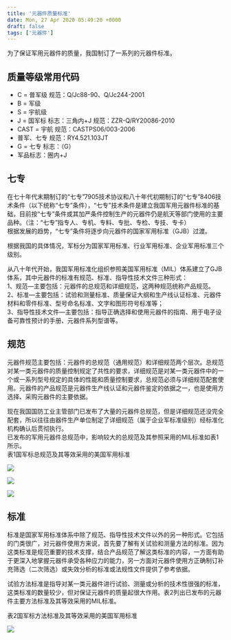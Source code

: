 ```yaml
---
title: '元器件质量标准'
date: Mon, 27 Apr 2020 05:49:20 +0000
draft: false
tags: ['元器件']
---
```


为了保证军用元器件的质量，我国制订了一系列的元器件标准。

质量等级常用代码
--------

*   C = 普军级 规范：Q/Jc88-90、Q/Jc244-2001
*   B = 军级
*   S = 宇航级
*   J = 国军标 标志：三角内+J 规范：ZZR-Q/RY20086-2010
*   CAST = 宇航 规范：CASTPS06/003-2006
*   普军、七专 规范：RY4.521.103JT
*   G = 七专 标志：（G）
*   军品标志：圈内+J

七专
--

在七十年代末期制订的“七专”7905技术协议和八十年代初期制订的“七专”8406技术条件（以下统称“七专”条件），“七专”技术条件是建立我国军用元器件标准的基础，目前按“七专”条件或其加严条件控制生产的元器件仍是航天等部门使用的主要品种。（注：“七专”指专人、专机、专料、专批、专检、专技、专卡）  
根据发展的趋势，“七专”条件将逐步向元器件的国家军用标准（GJB）过渡。

根据我国的具体情况，军标分为国家军用标准、行业军用标准、企业军用标准三个级别。

从八十年代开始，我国军用标准化组织参照美国军用标准（MIL）体系建立了GJB体系，其中元器件的标准有规范、标准、指导性技术文件三种形式：  
1、规范—主要包括：元器件的总规范和详细规范，这两种规范统称产品规范。  
2、标准—主要包括：试验和测量标准、质量保证大纲和生产线认证标准、元器件材料和零件标准、型号命名标准、文字和图形符号标准等；  
3、指导性技术文件—主要包括：指导正确选择和使用元器件的指南、用于电子设备可靠性预计的手册、元器件系列型谱等。

规范
--

元器件规范主要包括：元器件的总规范（通用规范）和详细规范两个层次。总规范对某一类元器件的质量控制规定了共性的要求，详细规范是对某一类元器件中的一个或一系列型号规定的具体的性能和质量控制要求，总规范必须与详细规范配套使用。元器件的产品规范是元器件生产线认证和元器件鉴定的依据之一，也是使用方选择、采购元器件的主要依据。

现在我国国防工业主管部门已发布了大量的元器件总规范，但是详细规范还没完全配套，所以往往由器件生产单位制定了详细规范（属于企业军标准级别）经标准化机构确认后贯彻执行。  
已发布的军用元器件总规范中，影响较大的总规范及其参照采用的MIL标准如表1所示。  
表1国军标总规范及其等效采用的美国军用标准

![](http://img.mlcc1.com/20151126/0207018715.png)

![](http://5b0988e595225.cdn.sohucs.com/images/20191207/b577450eef7b4379acf00d40a5b8878c.png)

![](http://5b0988e595225.cdn.sohucs.com/images/20191207/30eec9ebac4440429a0f426d50989f1a.png)

标准
--

标准是国家军用标准体系中除了规范、指导性技术文件以外的另一种形式。它包括的门类很广，对元器件使用方来说，首先要了解有关试验和测量方法的标准。因为这类标准是规范重要的技术支撑，结合产品规范了解这类标准的内容，一方面有助于更深入地掌握元器件承受各种应力的能力，另一方面对元器件使用方正确制订补充筛选（二次筛选）或失效分析的标准或法规性文件提供了参考依据。

试验方法标准是指导对某一类元器件进行试验、测量或分析的技术性很强的标准，这类标准的数量较少，但对保证元器件的质量起很大作用。表2列出已发布的元器件主要方法标准及其等效采用的MIL标准。

表2国军标方法标准及其等效采用的美国军用标准

![](http://www.mlcc1.com/Uploads/Attached/20151126/20151126140735_25485.png)